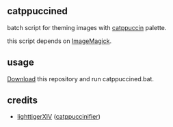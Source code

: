 ## catppuccined

batch script for theming images with [catppuccin](https://github.com/catppuccin/catppuccin) palette.

this script depends on [ImageMagick](https://imagemagick.org/script/download.php).

## usage

[Download](https://github.com/vuxnq/catppuccined/archive/refs/heads/master.zip) this repository and run catppuccined.bat.

## credits

- [lighttigerXIV](https://github.com/lighttigerXIV) ([catppuccinifier](https://github.com/lighttigerXIV/catppuccinifier))
